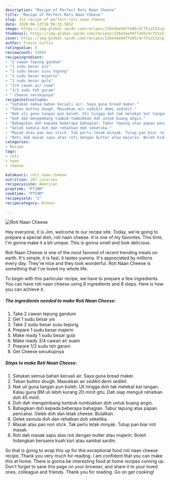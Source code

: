 ```yaml
---
description: "Recipe of Perfect Roti Naan Cheese"
title: "Recipe of Perfect Roti Naan Cheese"
slug: 312-recipe-of-perfect-roti-naan-cheese
date: 2020-06-12T18:59:33.565Z
image: https://img-global.cpcdn.com/recipes/226e5ee94ffe85c9/751x532cq70/roti-naan-cheese-resipi-foto-utama.jpg
thumbnail: https://img-global.cpcdn.com/recipes/226e5ee94ffe85c9/751x532cq70/roti-naan-cheese-resipi-foto-utama.jpg
cover: https://img-global.cpcdn.com/recipes/226e5ee94ffe85c9/751x532cq70/roti-naan-cheese-resipi-foto-utama.jpg
author: Travis Curtis
ratingvalue: 5
reviewcount: 33694
recipeingredient:
- "2 cawan tepung gandum"
- "1 sudu besar yis"
- "2 sudu besar susu tepung"
- "1 sudu besar majerin"
- "1 sudu besar gula"
- "3/4 cawan air suam"
- "1/2 sudu teh garam"
- " Cheese secukupnya"
recipeinstructions:
- "Satukan semua bahan kecuali air. Saya guna bread maker."
- "Tekan button dough. Masukkan air sedikit demi sedikit."
- "Nak uli guna tangan pun boleh. Uli hingga doh tak melekat kat tangan. Kalau guna BM uli lebih kurang 20 minit gitu. Dah siap menguli rehatkan doh 45 minit."
- "Doh dah mengembang tumbuk-tumbukkan doh untuk buang angin."
- "Bahagikan doh kepada beberapa bahagian. Tabur tepung atas papan pencanai. Gelek doh dan letak cheese. Bulatkan."
- "Gelek semula doh dan rehatkan doh seketika."
- "Masak atas pan non stick. Tak perlu letak minyak. Tutup pan biar roti masak."
- "Roti dah masak sapu atas roti dengan butter atau majerin. Boleh hidangkan bersama kuah kari atau sambal sardin."
categories:
- Recipe
tags:
- roti
- naan
- cheese

katakunci: roti naan cheese 
nutrition: 267 calories
recipecuisine: American
preptime: "PT30M"
cooktime: "PT59M"
recipeyield: "2"
recipecategory: Dinner

---
```



![Roti Naan Cheese](https://img-global.cpcdn.com/recipes/226e5ee94ffe85c9/751x532cq70/roti-naan-cheese-resipi-foto-utama.jpg)

Hey everyone, it is Jim, welcome to our recipe site. Today, we're going to prepare a special dish, roti naan cheese. It is one of my favorites. This time, I'm gonna make it a bit unique. This is gonna smell and look delicious.

Roti Naan Cheese is one of the most favored of recent trending meals on earth. It's simple, it is fast, it tastes yummy. It's appreciated by millions every day. They're nice and they look wonderful. Roti Naan Cheese is something that I've loved my whole life.




To begin with this particular recipe, we have to prepare a few ingredients. You can have roti naan cheese using 8 ingredients and 8 steps. Here is how you can achieve it.

<!--inarticleads1-->

##### The ingredients needed to make Roti Naan Cheese:

1. Take 2 cawan tepung gandum
1. Get 1 sudu besar yis
1. Take 2 sudu besar susu tepung
1. Prepare 1 sudu besar majerin
1. Make ready 1 sudu besar gula
1. Make ready 3/4 cawan air suam
1. Prepare 1/2 sudu teh garam
1. Get  Cheese secukupnya




<!--inarticleads2-->

##### Steps to make Roti Naan Cheese:

1. Satukan semua bahan kecuali air. Saya guna bread maker.
1. Tekan button dough. Masukkan air sedikit demi sedikit.
1. Nak uli guna tangan pun boleh. Uli hingga doh tak melekat kat tangan. Kalau guna BM uli lebih kurang 20 minit gitu. Dah siap menguli rehatkan doh 45 minit.
1. Doh dah mengembang tumbuk-tumbukkan doh untuk buang angin.
1. Bahagikan doh kepada beberapa bahagian. Tabur tepung atas papan pencanai. Gelek doh dan letak cheese. Bulatkan.
1. Gelek semula doh dan rehatkan doh seketika.
1. Masak atas pan non stick. Tak perlu letak minyak. Tutup pan biar roti masak.
1. Roti dah masak sapu atas roti dengan butter atau majerin. Boleh hidangkan bersama kuah kari atau sambal sardin.




So that is going to wrap this up for this exceptional food roti naan cheese recipe. Thank you very much for reading. I am confident that you can make this at home. There is gonna be interesting food at home recipes coming up. Don't forget to save this page on your browser, and share it to your loved ones, colleague and friends. Thank you for reading. Go on get cooking!
